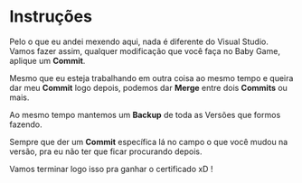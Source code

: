 # Instruções #

Pelo o que eu andei mexendo aqui, nada é diferente do Visual Studio. Vamos fazer assim, qualquer modificação que você faça no Baby Game, aplique um **Commit**. 

Mesmo que eu esteja trabalhando em outra coisa ao mesmo tempo e queira dar meu **Commit** logo depois, podemos dar **Merge** entre dois **Commits** ou mais.

Ao mesmo tempo mantemos um **Backup** de toda as Versões que formos fazendo.


Sempre que der um **Commit** específica lá no campo o que você mudou na versão, pra eu não ter que ficar procurando depois.

Vamos terminar logo isso pra ganhar o certificado xD !